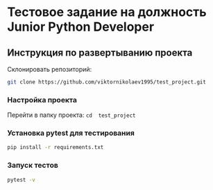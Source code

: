 # Тестовое задание на должность Junior Python Developer
## Инструкция по развертыванию проекта

Склонировать репозиторий: 
```bash
git clone https://github.com/viktornikolaev1995/test_project.git
```

### Настройка проекта

Перейти в папку проекта: `cd 
test_project`

### Установка pytest для тестирования

```bash
pip install -r requirements.txt
```

### Запуск тестов

```bash
pytest -v
```